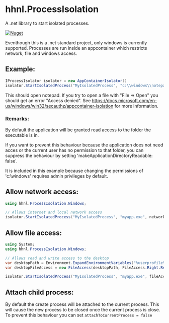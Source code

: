 # hhnl.ProcessIsolation
A .net library to start isolated processes.

[![Nuget](https://img.shields.io/nuget/v/hhnl.ProcessIsolation?label=hhnl.ProcessIsolation)](https://www.nuget.org/packages/hhnl.ProcessIsolation/)

Eventhough this is a .net standard project, only windows is currently supported.
Processes are run inside an appcontainer which restricts network, file and windows access.

## Example:
``` csharp
IProcessIsolator isolator = new AppContainerIsolator()
isolator.StartIsolatedProcess("MyIsolatedProcess", "c:\\windows\\notepad.exe", makeApplicationDirectoryReadable: false);
```
This should open notepad. If you try to open a file with "File => Open" you should get an error "Access denied". 
See https://docs.microsoft.com/en-us/windows/win32/secauthz/appcontainer-isolation for more information.

### Remarks:
By default the application will be granted read access to the folder the executable is in.

If you want to prevent this behaviour because the application does not need acces or the current user has no permission to that folder, you can suppress the behaviour by setting 'makeApplicationDirectoryReadable: false'.

It is included in this example because changing the permissions of 'c:\windows' requires admin privileges by default.

## Allow network access:
``` csharp
using hhnl.ProcessIsolation.Windows;

// Allows internet and local network access
isolator.StartIsolatedProcess("MyIsolatedProcess", "myapp.exe", networkPermissions: NetworkPermissions.Internet | NetworkPermissions.LocalNetwork);
```

## Allow file access:
``` csharp
using System;
using hhnl.ProcessIsolation.Windows;

// Allows read and write access to the desktop
var desktopPath = Environment.ExpandEnvironmentVariables("%userprofile%\\Desktop");
var desktopFileAccess = new FileAccess(desktopPath, FileAccess.Right.Read | FileAccess.Right.Write);

isolator.StartIsolatedProcess("MyIsolatedProcess", "myapp.exe", fileAccess: new[] { desktopFileAccess });
```
## Attach child process:
By default the create process will be attached to the current process. 
This will cause the new process to be closed once the current process is close.
To prevent this behaviour you can set `attachToCurrentProcess = false`

